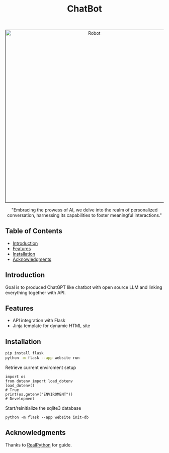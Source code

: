 <!--https://www.readme-templates.com/  -->
<h1 align="center"> ChatBot </h1> <br>
<p align="center">
  <a href="">
    <img alt="Robot" title="Robot" src="https://static.vecteezy.com/system/resources/previews/000/271/349/original/chatbot-web-banner-vector.jpg" width="550">
  </a>
</p>

<p align="center">
  "Embracing the prowess of AI, we delve into the realm of personalized conversation, harnessing its capabilities to foster meaningful interactions."
</p>


<!-- START doctoc generated TOC please keep comment here to allow auto update -->
<!-- DON'T EDIT THIS SECTION, INSTEAD RE-RUN doctoc TO UPDATE -->
## Table of Contents

- [Introduction](#introduction)
- [Features](#features)
- [Installation](#installation)
- [Acknowledgments](#acknowledgments)

<!-- END doctoc generated TOC please keep comment here to allow auto update -->

## Introduction
Goal is to produced ChatGPT like chatbot with open source LLM and linking everything together with API.

## Features

* API integration with Flask
* Jinja template for dynamic HTML site


## Installation
```bash
pip install flask
python -m flask --app website run
```
Retrieve current enviroment setup
```
import os
from dotenv import load_dotenv
load_dotenv()
# True
print(os.getenv("ENVIROMENT"))
# Development
```
Start/reinitialize the sqlite3 database
```
python -m flask --app website init-db
```
## Acknowledgments

Thanks to [RealPython](https://realpython.com/flask-project/) for guide.
